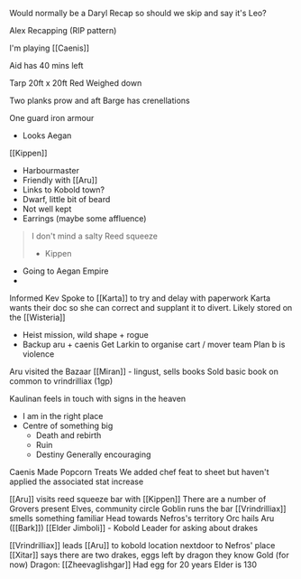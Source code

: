 Would normally be a Daryl Recap so should we skip and say it's Leo?

Alex Recapping (RIP pattern)

I'm playing [[Caenis]]

Aid has 40 mins left

Tarp 20ft x 20ft
	Red
	Weighed down

Two planks prow and aft
Barge has crenellations

One guard iron armour
- Looks Aegan

[[Kippen]]
- Harbourmaster
- Friendly with [[Aru]]
- Links to Kobold town?
- Dwarf, little bit of beard
- Not well kept
- Earrings (maybe some affluence)
> I don't mind a salty Reed squeeze
> - Kippen
- Going to Aegan Empire
- 

Informed Kev
Spoke to [[Karta]] to try and delay with paperwork
Karta wants their doc so she can correct and supplant it to divert.
Likely stored on the [[Wisteria]] 
- Heist mission, wild shape + rogue
- Backup aru + caenis
Get Larkin to organise cart / mover team
Plan b is violence

Aru visited the Bazaar
[[Miran]] - lingust, sells books
Sold basic book on common to vrindrilliax (1gp)

Kaulinan feels in touch with signs in the heaven
- I am in the right place
- Centre of something big
	- Death and rebirth
	- Ruin
	- Destiny
Generally encouraging

Caenis Made Popcorn Treats
	We added chef feat to sheet but haven't applied the associated stat increase 

[[Aru]] visits reed squeeze bar with [[Kippen]]
	There are a number of Grovers present
	Elves, community circle
	Goblin runs the bar
	[[Vrindrilliax]] smells something familiar
	Head towards Nefros's territory
	Orc hails Aru ([[Bark]])
	[[Elder Jimboli]] - Kobold Leader for asking about drakes

[[Vrindrilliax]] leads [[Aru]] to kobold location nextdoor to Nefros' place
[[Xitar]] says there are two drakes, eggs left by dragon they know
Gold (for now) Dragon: [[Zheevaglishgar]] 
Had egg for 20 years
Elder is 130






